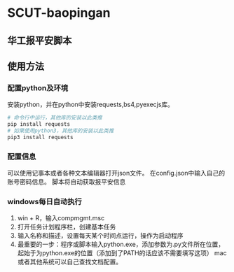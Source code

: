 # SCUT-baopingan
## 华工报平安脚本
## 使用方法
### 配置python及环境
安装python，并在python中安装requests,bs4,pyexecjs库。
```bash
# 命令行中运行，其他库的安装以此类推
pip install requests
# 如果使用python3，其他库的安装以此类推
pip3 install requests
```

### 配置信息
可以使用记事本或者各种文本编辑器打开json文件。
在config.json中输入自己的账号密码信息。
脚本将自动获取报平安信息

### windows每日自动执行
1. win + R，输入compmgmt.msc
2. 打开任务计划程序栏，创建基本任务
3. 输入名称和描述，设置每天某个时间点运行，操作为启动程序
4. 最重要的一步：程序或脚本输入python.exe，添加参数为.py文件所在位置，起始于为python.exe的位置（添加到了PATH的话应该不需要填写这项）
mac或者其他系统可以自己查找文档配置。